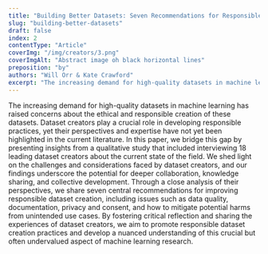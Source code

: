 ```yaml
---
title: "Building Better Datasets: Seven Recommendations for Responsible Design from Dataset Creators"
slug: "building-better-datasets"
draft: false
index: 2
contentType: "Article"
coverImg: "/img/creators/3.png"
coverImgAlt: "Abstract image oh black horizontal lines"
preposition: "by"
authors: "Will Orr & Kate Crawford"
excerpt: "The increasing demand for high-quality datasets in machine learning has raised concerns about the ethical and responsible creation of these datasets. Dataset creators play a crucial role in developing responsible practices, yet their perspectives and expertise have not yet been highlighted in the current literature."
---
```


The increasing demand for high-quality datasets in machine learning has raised concerns about the ethical and responsible creation of these datasets. Dataset creators play a crucial role in developing responsible practices, yet their perspectives and expertise have not yet been highlighted in the current literature. In this paper, we bridge this gap by presenting insights from a qualitative study that included interviewing 18 leading dataset creators about the current state of the field. We shed light on the challenges and considerations faced by dataset creators, and our findings underscore the potential for deeper collaboration, knowledge sharing, and collective development. Through a close analysis of their perspectives, we share seven central recommendations for improving responsible dataset creation, including issues such as data quality, documentation, privacy and consent, and how to mitigate potential harms from unintended use cases. By fostering critical reflection and sharing the experiences of dataset creators, we aim to promote responsible dataset creation practices and develop a nuanced understanding of this crucial but often undervalued aspect of machine learning research.
